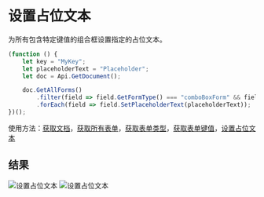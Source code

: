 # 设置占位文本

为所有包含特定键值的组合框设置指定的占位文本。

```ts
(function () {
    let key = "MyKey";
    let placeholderText = "Placeholder";
    let doc = Api.GetDocument();

    doc.GetAllForms()
        .filter(field => field.GetFormType() === "comboBoxForm" && field.GetFormKey() === key)
        .forEach(field => field.SetPlaceholderText(placeholderText));
})();
```

使用方法：[获取文档](/docs/office-api/usage-api/text-document-api/Api/Methods/GetDocument.md)，[获取所有表单](/docs/office-api/usage-api/form-api/ApiDocument/Methods/GetAllForms.md)，[获取表单类型](/docs/office-api/usage-api/form-api/ApiFormBase/Methods/GetFormType.md)，[获取表单键值](/docs/office-api/usage-api/form-api/ApiComboBoxForm/Methods/GetFormKey.md)，[设置占位文本](/docs/office-api/usage-api/form-api/ApiComboBoxForm/Methods/SetPlaceholderText.md)

## 结果

![设置占位文本](/assets/images/plugins/set-placeholder.png#gh-light-mode-only)
![设置占位文本](/assets/images/plugins/set-placeholder.dark.png#gh-dark-mode-only)
